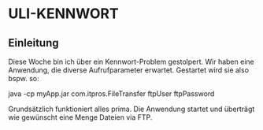ULI-KENNWORT
============

Einleitung
----------

Diese Woche bin ich über ein Kennwort-Problem gestolpert. Wir haben eine Anwendung, die
diverse Aufrufparameter erwartet. Gestartet wird sie also bspw. so:

  java -cp myApp.jar com.itpros.FileTransfer ftpUser ftpPassword

Grundsätzlich funktioniert alles prima. Die Anwendung startet und überträgt wie gewünscht eine
Menge Dateien via FTP.

 